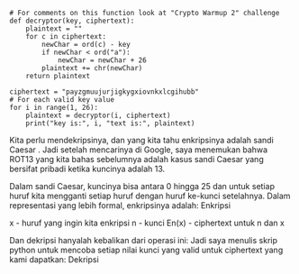 ```
# For comments on this function look at "Crypto Warmup 2" challenge
def decryptor(key, ciphertext):
    plaintext = ""
    for c in ciphertext:
        newChar = ord(c) - key
        if newChar < ord("a"):
            newChar = newChar + 26
        plaintext += chr(newChar)
    return plaintext

ciphertext = "payzgmuujurjigkygxiovnkxlcgihubb"
# For each valid key value
for i in range(1, 26):
    plaintext = decryptor(i, ciphertext)
    print("key is:", i, "text is:", plaintext)
```


Kita perlu mendekripsinya, dan yang kita tahu enkripsinya adalah sandi Caesar .
Jadi setelah mencarinya di Google, saya menemukan bahwa ROT13 yang kita bahas sebelumnya
adalah kasus sandi Caesar yang bersifat pribadi ketika kuncinya adalah 13.

Dalam sandi Caesar, kuncinya bisa antara 0 hingga 25 dan untuk setiap huruf kita mengganti setiap huruf dengan huruf ke-kunci setelahnya.
Dalam representasi yang lebih formal, enkripsinya adalah:
Enkripsi

x - huruf yang ingin kita enkripsi
n - kunci
En(x) - ciphertext untuk n dan x

Dan dekripsi hanyalah kebalikan dari operasi ini: Jadi saya menulis skrip python untuk mencoba setiap nilai kunci yang valid untuk ciphertext yang kami dapatkan:
Dekripsi
